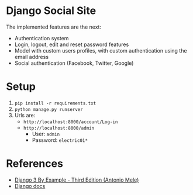 # Django Social Site
The implemented features are the next:
* Authentication system
* Login, logout, edit and reset password features
* Model with custom users profiles, with custom authentication using the email address
* Social authentication (Facebook, Twitter, Google)
# Setup
1. `pip install -r requirements.txt`
2. `python manage.py runserver`
3. Urls are:
    * `http://localhost:8000/account/Log-in`
    * `http://localhost:8000/admin`
        * User: `admin`
        * Password: `electric01*`
        
# References
* [Django 3 By Example - Third Edition (Antonio Mele)](https://learning.oreilly.com/library/view/django-3-by/9781838981952/)
* [Django docs](https://docs.djangoproject.com/en/3.0/)